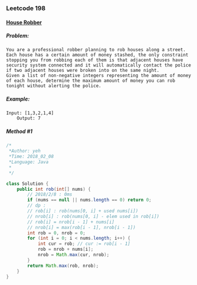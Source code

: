 


### Leetcode 198
#### [House Robber](https://leetcode.com/problems/house-robber)

  

##### ***Problem:***

	You are a professional robber planning to rob houses along a street.
	Each house has a certain amount of money stashed, the only constraint stopping you from robbing each of them is that adjacent houses have security system connected and it will automatically contact the police if two adjacent houses were broken into on the same night.
	Given a list of non-negative integers representing the amount of money of each house, determine the maximum amount of money you can rob tonight without alerting the police.
	
##### ***Example:***

    Input: [1,3,2,1,4]
        Output: 7

##### *Method #1*
``` java
/*
 *Author: yeh
 *Time: 2018_02_08
 *Language: Java
 *
 */

class Solution {
    public int rob(int[] nums) {
        // 2018/2/8 : 0ms
        if (nums == null || nums.length == 0) return 0;
        // dp :
        // rob[i] : rob(nums[0, i] + used nums[i])
        // nrob[i] : rob(nums[0, i] - elem used in rob[i])
        // rob[i] = nrob[i - 1] + nums[i]
        // nrob[i] = max(rob[i - 1], nrob[i - 1])
        int rob = 0, nrob = 0;
        for (int i = 0; i < nums.length; i++) {
            int cur = rob; // cur := rob[i - 1]
            rob = nrob + nums[i];
            nrob = Math.max(cur, nrob);
        }
        return Math.max(rob, nrob);
    }
}

```


